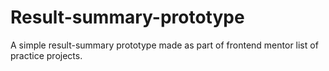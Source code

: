 # Result-summary-prototype

A simple result-summary prototype made as part of frontend mentor list of practice projects.
